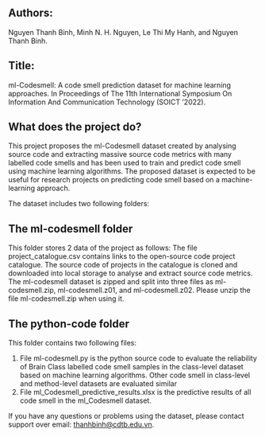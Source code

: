 ## Authors: 
Nguyen Thanh Binh, Minh N. H. Nguyen, Le Thi My Hanh, and Nguyen Thanh Binh.
## Title: 
ml-Codesmell: A code smell prediction dataset for machine learning approaches. In Proceedings of The 11th International Symposium On Information And Communication Technology (SOICT ’2022).
## What does the project do?
This project proposes the ml-Codesmell dataset created by analysing source code and extracting massive source code metrics with many labelled code smells and has been used to train and predict code smell using machine learning algorithms. The proposed dataset is expected to be useful for research projects on predicting code smell based on a machine-learning approach.

The dataset includes two following folders:
## The ml-codesmell folder
This folder stores 2 data of the project as follows: 
The file project_catalogue.csv contains links to the open-source code project catalogue. The source code of projects in the catalogue is cloned and downloaded into local storage to analyse and extract source code metrics.
The ml-codesmell dataset is zipped and split into three files as ml-codesmell.zip, ml-codesmell.z01, and ml-codesmell.z02. Please unzip the file ml-codesmell.zip when using it.
## The python-code folder
This folder contains two following files:
1. File ml-codesmell.py is the python source code to evaluate the reliability of Brain Class labelled code smell samples in the class-level dataset based on machine learning algorithms. Other code smell in class-level and method-level datasets are evaluated similar
2. File ml_Codesmell_predictive_results.xlsx is the predictive results of all code smell in the ml_Codesmell dataset.

If you have any questions or problems using the dataset, please contact support over email: thanhbinh@cdtb.edu.vn.
